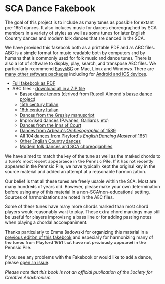 # SCA Dance Fakebook

The goal of this project is to include as many tunes as possible for extant
pre-1651 dances. It also includes music for dances choreographed by SCA
members in a variety of styles as well as some tunes for later English Country
dances and modern folk dances that are danced in the SCA.

We have provided this fakebook both as a printable PDF and as ABC files.  ABC
is a simple format for music readable both by computers and by humans that is
commonly used for folk music and dance tunes. There is also a lot of software
to display, play, search, and transpose ABC files. We particularly recommend
[EasyABC](http://www.nilsliberg.se/ksp/easyabc) on Mac, Linux and Windows.
There are [many other software packages](http://abcnotation.com/software)
including for [Android and iOS devices](http://abcnotation.com/software#mobile).

* [Full fakebook as PDF](http://thedancingmaster.net/sca_dance_fakebook.pdf)
* ABC files - [download all in a ZIP file](http://thedancingmaster.net/rendance.zip)
  * [Basse dance tenors](https://raw.githubusercontent.com/st-cecilia-press/rendance_abc/master/basse_dance.abc) (derived from Russell Almond's [basse dance project](http://www.pbm.com/~lindahl/almond/basse/))
  * [15th century Italian](https://raw.githubusercontent.com/st-cecilia-press/rendance_abc/master/15italian.abc)
  * [16th century Italian](https://raw.githubusercontent.com/st-cecilia-press/rendance_abc/master/16italian.abc)
  * [Dances from the Gresley manuscript](https://raw.githubusercontent.com/st-cecilia-press/rendance_abc/master/gresley.abc)
  * [Improvised dances (Pavanes, Galliards, etc)](https://raw.githubusercontent.com/st-cecilia-press/rendance_abc/master/improvised.abc)
  * [Dances from the Inns of Court](https://raw.githubusercontent.com/st-cecilia-press/rendance_abc/master/inns.abc)
  * [Dances from Arbeau's _Orchesographie_ of 1589](https://raw.githubusercontent.com/st-cecilia-press/rendance_abc/master/arbeau.abc)
  * [All 104 dances from Playford's _English Dancing Master_ of 1651](https://raw.githubusercontent.com/st-cecilia-press/rendance_abc/master/playford.abc)
  * [Other English Country dances](https://raw.githubusercontent.com/st-cecilia-press/rendance_abc/master/playford_later.abc)
  * [Modern folk dances and SCA choreographies](https://raw.githubusercontent.com/st-cecilia-press/rendance_abc/master/other.abc)

We have aimed to match the key of the tune as well as the marked chords to a
tune's most recent appearance in the Pennsic Pile. If it has not recently
appeared in the Pennsic Pile, we have typically kept the original key in the
source material and added an attempt at a reasonable harmonization.

Our belief is that all these tunes are freely usable within the SCA. Most are
many hundreds of years old. However, please make your own determination before
using any of this material in a non-SCA/non-educational setting. Sources of
harmonizations are noted in the ABC files.

Some of these tunes have many more chords marked than most chord players would
reasonably want to play. These extra chord markings may still be useful for
players improvising a bass line or for adding passing notes when playing a
chordal accompaniment.

Thanks particularly to Emma Badowski for organizing this material in a
[previous edition of this
fakebook](https://github.com/st-cecilia-press/renaissance_dance_fakebook) and
especially for harmonizing many of the tunes from Playford 1651 that have not
previously appeared in the Pennsic Pile.

If you see any problems with the Fakebook or would like to add a dance, please
[open an issue](https://github.com/st-cecilia-press/rendance_abc/issues).

*Please note that this book is not an official publication of the Society
for Creative Anachronism.*

